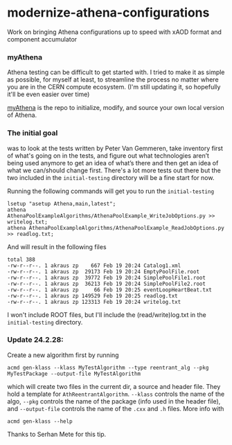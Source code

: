 # modernize-athena-configurations
Work on bringing Athena configurations up to speed with xAOD format and component accumulator

### myAthena
Athena testing can be difficult to get started with. I tried to make it as simple as possible, for myself at least, to streamline the process no matter where you are in the CERN compute ecosystem. (I'm still updating it, so hopefully it'll be even easier over time)

[myAthena](https://github.com/arthurkraus3/myAthena) is the repo to initialize, modify, and source your own local version of Athena.  


### The initial goal
was to look at the tests written by Peter Van Gemmeren, take inventory first of what's going on in the tests, and figure out what technologies aren’t being used anymore to get an idea of what’s there and then get an idea of what we can/should change first. There's a lot more tests out there but the two included in the `initial-testing` directory will be a fine start for now. 

Running the following commands will get you to run the `initial-testing`
```
lsetup "asetup Athena,main,latest"; 
athena AthenaPoolExampleAlgorithms/AthenaPoolExample_WriteJobOptions.py >> writelog.txt;
athena AthenaPoolExampleAlgorithms/AthenaPoolExample_ReadJobOptions.py >> readlog.txt;
```

And will result in the following files

```
total 388
-rw-r--r--. 1 akraus zp    667 Feb 19 20:24 Catalog1.xml
-rw-r--r--. 1 akraus zp  29173 Feb 19 20:24 EmptyPoolFile.root
-rw-r--r--. 1 akraus zp  39772 Feb 19 20:24 SimplePoolFile1.root
-rw-r--r--. 1 akraus zp  36213 Feb 19 20:24 SimplePoolFile2.root
-rw-r--r--. 1 akraus zp     66 Feb 19 20:25 eventLoopHeartBeat.txt
-rw-r--r--. 1 akraus zp 149529 Feb 19 20:25 readlog.txt
-rw-r--r--. 1 akraus zp 123313 Feb 19 20:24 writelog.txt
```

I won't include ROOT files, but I'll include the (read/write)log.txt in the `initial-testing` directory. 

### Update 24.2.28:
Create a new algorithm first by running 
```
acmd gen-klass --klass MyTestAlgorithm --type reentrant_alg --pkg MyTestPackage --output-file MyTestAlgorithm
```
which will create two files in the current dir, a source and header file. They hold a template for `AthReentrantAlgorithm`. `--klass` controls the name of the algo, `--pkg` controls the name of the package (info used in the header file), and `--output-file` controls the name of the `.cxx` and `.h` files. More info with
```
acmd gen-klass --help
```
Thanks to Serhan Mete for this tip. 
